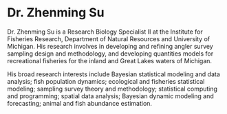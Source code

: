 # Dr. Zhenming Su

Dr. Zhenming Su is a Research Biology Specialist II at the Institute for Fisheries Research, Department of Natural Resources and University of Michigan. His research involves in developing and refining angler survey sampling design and methodology, and developing quantities models for recreational fisheries for the inland and Great Lakes waters of Michigan.

His broad research interests include Bayesian statistical modeling and data analysis; fish population dynamics; ecological and fisheries statistical modeling; sampling survey theory and methodology; statistical computing and programming; spatial data analysis; Bayesian dynamic modeling and forecasting; animal and fish abundance estimation.

